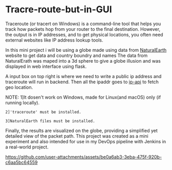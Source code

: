# Tracre-route-but-in-GUI
Traceroute (or tracert on Windows) is a command-line tool that helps you track how packets hop from your router to the final destination. 
However, the output is in IP addresses, and to get physical locations, you often need external websites like IP address lookup tools.

In this mini project i will be using a globe made using data from [NaturalEarth](https://www.naturalearthdata.com/) website to get data and country boundry and names 
The data from NaturalErath was maped into a 3d sphere to give a globe illusion and was displayed in web interface using flask.

A input box on top right is where we need to write a public ip address and traceroute will run in backend.
Then all the ipaddr goes to [ip-api](https://ip-api.com/) to fetch geo location.

NOTE:
    1]It dosen't work on Windows, made for Linux(and macOS) only (if running locally).

    2]'traceroute' must be installed.

    3]NaturalEarth files must be installed.

Finally, the results are visualized on the globe, providing a simplified yet detailed view of the packet path.
This project was created as a mini experiment and also intended for use in my DevOps pipeline with Jenkins in a real-world project.



https://github.com/user-attachments/assets/be0a6ab3-3eba-475f-920b-c6aa5bc64559

